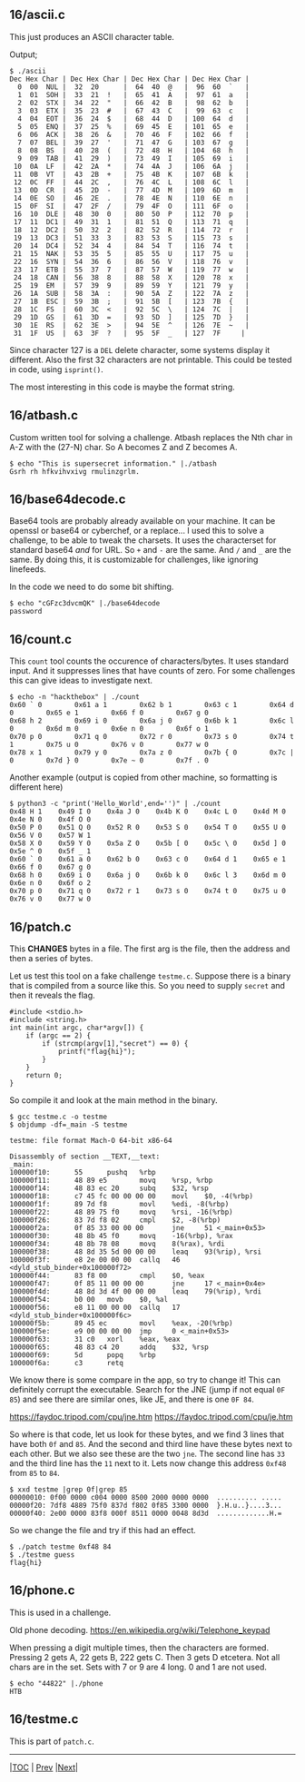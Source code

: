 ## 16/ascii.c

This just produces an ASCII character table.

Output;

```
$ ./ascii
Dec Hex Char | Dec Hex Char | Dec Hex Char | Dec Hex Char | 
  0  00  NUL |  32  20      |  64  40  @   |  96  60  `   | 
  1  01  SOH |  33  21  !   |  65  41  A   |  97  61  a   | 
  2  02  STX |  34  22  "   |  66  42  B   |  98  62  b   | 
  3  03  ETX |  35  23  #   |  67  43  C   |  99  63  c   | 
  4  04  EOT |  36  24  $   |  68  44  D   | 100  64  d   | 
  5  05  ENQ |  37  25  %   |  69  45  E   | 101  65  e   | 
  6  06  ACK |  38  26  &   |  70  46  F   | 102  66  f   | 
  7  07  BEL |  39  27  '   |  71  47  G   | 103  67  g   | 
  8  08  BS  |  40  28  (   |  72  48  H   | 104  68  h   | 
  9  09  TAB |  41  29  )   |  73  49  I   | 105  69  i   | 
 10  0A  LF  |  42  2A  *   |  74  4A  J   | 106  6A  j   | 
 11  0B  VT  |  43  2B  +   |  75  4B  K   | 107  6B  k   | 
 12  0C  FF  |  44  2C  ,   |  76  4C  L   | 108  6C  l   | 
 13  0D  CR  |  45  2D  -   |  77  4D  M   | 109  6D  m   | 
 14  0E  SO  |  46  2E  .   |  78  4E  N   | 110  6E  n   | 
 15  0F  SI  |  47  2F  /   |  79  4F  O   | 111  6F  o   | 
 16  10  DLE |  48  30  0   |  80  50  P   | 112  70  p   | 
 17  11  DC1 |  49  31  1   |  81  51  Q   | 113  71  q   | 
 18  12  DC2 |  50  32  2   |  82  52  R   | 114  72  r   | 
 19  13  DC3 |  51  33  3   |  83  53  S   | 115  73  s   | 
 20  14  DC4 |  52  34  4   |  84  54  T   | 116  74  t   | 
 21  15  NAK |  53  35  5   |  85  55  U   | 117  75  u   | 
 22  16  SYN |  54  36  6   |  86  56  V   | 118  76  v   | 
 23  17  ETB |  55  37  7   |  87  57  W   | 119  77  w   | 
 24  18  CAN |  56  38  8   |  88  58  X   | 120  78  x   | 
 25  19  EM  |  57  39  9   |  89  59  Y   | 121  79  y   | 
 26  1A  SUB |  58  3A  :   |  90  5A  Z   | 122  7A  z   | 
 27  1B  ESC |  59  3B  ;   |  91  5B  [   | 123  7B  {   | 
 28  1C  FS  |  60  3C  <   |  92  5C  \   | 124  7C  |   | 
 29  1D  GS  |  61  3D  =   |  93  5D  ]   | 125  7D  }   | 
 30  1E  RS  |  62  3E  >   |  94  5E  ^   | 126  7E  ~   | 
 31  1F  US  |  63  3F  ?   |  95  5F  _   | 127  7F     | 
 ```

Since character 127 is a `DEL` delete character, some systems display
it different. Also the first 32 characters are not printable.
This could be tested in code, using `isprint()`.

The most interesting in this code is maybe the format string.


## 16/atbash.c

Custom written tool for solving a challenge. Atbash replaces the Nth char in A-Z with the (27-N) char. So A becomes Z and Z becomes A.
```
$ echo "This is supersecret information." |./atbash
Gsrh rh hfkvihvxivg rmulinzgrlm.
```

## 16/base64decode.c

Base64 tools are probably already available on your machine. It can be openssl or base64 or cyberchef, or a replace... I used this to solve a challenge, to be able to tweak the charsets. It uses the characterset for standard base64 _and_ for URL. So `+` and `-` are the same. And `/` and `_` are the same. By doing this, it is customizable for challenges, like ignoring linefeeds.

In the code we need to do some bit shifting.

```
$ echo "cGFzc3dvcmQK" |./base64decode 
password
```

## 16/count.c

This `count` tool counts the occurence of characters/bytes. It uses standard input. 
And it suppresses lines that have counts of zero.
For some challenges this can give ideas to investigate next.

```
$ echo -n "hackthebox" | ./count
0x60 ` 0        0x61 a 1        0x62 b 1        0x63 c 1        0x64 d 0        0x65 e 1        0x66 f 0        0x67 g 0
0x68 h 2        0x69 i 0        0x6a j 0        0x6b k 1        0x6c l 0        0x6d m 0        0x6e n 0        0x6f o 1
0x70 p 0        0x71 q 0        0x72 r 0        0x73 s 0        0x74 t 1        0x75 u 0        0x76 v 0        0x77 w 0
0x78 x 1        0x79 y 0        0x7a z 0        0x7b { 0        0x7c | 0        0x7d } 0        0x7e ~ 0        0x7f . 0
```

Another example (output is copied from other machine, so formatting is different here)
```
$ python3 -c "print('Hello_World',end='')" | ./count
0x48 H 1	0x49 I 0	0x4a J 0	0x4b K 0	0x4c L 0	0x4d M 0	0x4e N 0	0x4f O 0	
0x50 P 0	0x51 Q 0	0x52 R 0	0x53 S 0	0x54 T 0	0x55 U 0	0x56 V 0	0x57 W 1	
0x58 X 0	0x59 Y 0	0x5a Z 0	0x5b [ 0	0x5c \ 0	0x5d ] 0	0x5e ^ 0	0x5f _ 1	
0x60 ` 0	0x61 a 0	0x62 b 0	0x63 c 0	0x64 d 1	0x65 e 1	0x66 f 0	0x67 g 0	
0x68 h 0	0x69 i 0	0x6a j 0	0x6b k 0	0x6c l 3	0x6d m 0	0x6e n 0	0x6f o 2	
0x70 p 0	0x71 q 0	0x72 r 1	0x73 s 0	0x74 t 0	0x75 u 0	0x76 v 0	0x77 w 0	
```

## 16/patch.c

This **CHANGES** bytes in a file. The first arg is the file, then the address and then a series of bytes.

Let us test this tool on a fake challenge `testme.c`. Suppose there is a binary that is compiled from a source like this. So you need to supply `secret` and then it reveals the flag. 

```
#include <stdio.h>
#include <string.h>
int main(int argc, char*argv[]) {
    if (argc == 2) {
        if (strcmp(argv[1],"secret") == 0) {
            printf("flag{hi}");
        }
    }
    return 0;
}
```
So compile it and look at the main method in the binary.
```
$ gcc testme.c -o testme
$ objdump -df=_main -S testme

testme: file format Mach-O 64-bit x86-64

Disassembly of section __TEXT,__text:
_main:
100000f10:      55      pushq   %rbp
100000f11:      48 89 e5        movq    %rsp, %rbp
100000f14:      48 83 ec 20     subq    $32, %rsp
100000f18:      c7 45 fc 00 00 00 00    movl    $0, -4(%rbp)
100000f1f:      89 7d f8        movl    %edi, -8(%rbp)
100000f22:      48 89 75 f0     movq    %rsi, -16(%rbp)
100000f26:      83 7d f8 02     cmpl    $2, -8(%rbp)
100000f2a:      0f 85 33 00 00 00       jne     51 <_main+0x53>
100000f30:      48 8b 45 f0     movq    -16(%rbp), %rax
100000f34:      48 8b 78 08     movq    8(%rax), %rdi
100000f38:      48 8d 35 5d 00 00 00    leaq    93(%rip), %rsi
100000f3f:      e8 2e 00 00 00  callq   46 <dyld_stub_binder+0x100000f72>
100000f44:      83 f8 00        cmpl    $0, %eax
100000f47:      0f 85 11 00 00 00       jne     17 <_main+0x4e>
100000f4d:      48 8d 3d 4f 00 00 00    leaq    79(%rip), %rdi
100000f54:      b0 00   movb    $0, %al
100000f56:      e8 11 00 00 00  callq   17 <dyld_stub_binder+0x100000f6c>
100000f5b:      89 45 ec        movl    %eax, -20(%rbp)
100000f5e:      e9 00 00 00 00  jmp     0 <_main+0x53>
100000f63:      31 c0   xorl    %eax, %eax
100000f65:      48 83 c4 20     addq    $32, %rsp
100000f69:      5d      popq    %rbp
100000f6a:      c3      retq
```
We know there is some compare in the app, so try to change it! This can definitely corrupt the executable.
Search for the JNE (jump if not equal `0F 85`) and see there are similar ones, like JE, and there is one `0F 84`.

https://faydoc.tripod.com/cpu/jne.htm
https://faydoc.tripod.com/cpu/je.htm

So where is that code, let us look for these bytes, and we find 3 lines that have both `0f` and `85`.
And the second and third line have these bytes next to each other. But we also see these are the
two `jne`. The second line has `33` and the third line has the `11` next to it.
Lets now change this address `0xf48` from `85` to `84`.
```
$ xxd testme |grep 0f|grep 85
00000010: 0f00 0000 c004 0000 8500 2000 0000 0000  .......... .....
00000f20: 7df8 4889 75f0 837d f802 0f85 3300 0000  }.H.u..}....3...
00000f40: 2e00 0000 83f8 000f 8511 0000 0048 8d3d  .............H.=
```
So we change the file and try if this had an effect.
```
$ ./patch testme 0xf48 84
$ ./testme guess
flag{hi}
```

## 16/phone.c

This is used in a challenge.

Old phone decoding. 
https://en.wikipedia.org/wiki/Telephone_keypad

When pressing a digit multiple times, then the characters are formed. 
Pressing 2 gets A, 22 gets B, 222 gets C. 
Then 3 gets D etcetera. 
Not all chars are in the set. 
Sets with 7 or 9 are 4 long.
0 and 1 are not used.

```
$ echo "44822" |./phone
HTB
```

## 16/testme.c

This is part of `patch.c`.


---
|[TOC](../../README.md) | [Prev](../15/README.md) |[Next](../17/README.md)|